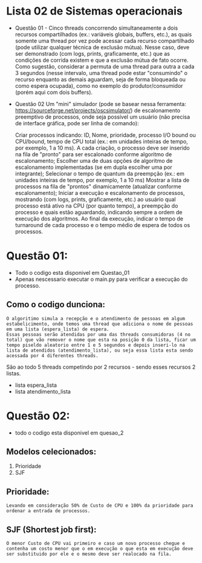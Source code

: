 # Lista 02 de Sistemas operacionais

- Questão 01 - Cinco threads concorrendo simultaneamente a dois recursos compartilhados (ex.: variáveis globais, buffers, etc.), as quais somente uma thread por vez pode acessar cada recurso compartilhado (pode utilizar qualquer técnica de exclusão mútua). Nesse caso, deve ser demonstrado (com logs, prints, graficamente, etc.) que as condições de corrida existem e que a exclusão mútua de fato ocorre. Como sugestão, considerar a permuta de uma thread para outra a cada 3 segundos (nesse intervalo, uma thread pode estar "consumindo" o recurso enquanto as demais aguardam, seja de forma bloqueada ou como espera ocupada), como no exemplo do produtor/consumidor (porém aqui com dois buffers).
 
- Questão 02 Um "mini" simulador (pode se basear nessa ferramenta: https://sourceforge.net/projects/oscsimulator/) de escalonamento preemptivo de processos, onde seja possível um usuário (não precisa de interface gráfica, pode ser linha de comando):

    Criar processos indicando: ID, Nome, prioridade, processo I/O bound ou CPU/bound, tempo de CPU total (ex.: em unidades inteiras de tempo, por exemplo, 1 a 10 ms). A cada criação, o processo deve ser inserido na fila de "pronto" para ser escalonado conforme algoritmo de escalonamento;
    Escolher uma de duas opções de algoritmo de escalonamento implementadas (se em dupla escolher uma por integrante);
    Selecionar o tempo de quantum da preempção (ex.: em unidades inteiras de tempo, por exemplo, 1 a 10 ms)
    Mostrar a lista de processos na fila de "prontos" dinamicamente (atualizar conforme escalonamento);
    Iniciar a execução e escalonamento de processos, mostrando (com logs, prints, graficamente, etc.) ao usuário qual processo está ativo na CPU (por quanto tempo), a preempção do processo e quais estão aguardando, indicando sempre a ordem de execução dos algoritmos.
    Ao final da execução, indicar o tempo de turnaround de cada processo e o tempo médio de espera de todos os processos.


# Questão 01:

- Todo o codigo esta disponivel em Questao_01
- Apenas nescessario executar o main.py para verificar a execução do processo.

## Como o codigo dunciona:

    O algoritimo simula a recepção e o atendimento de pessoas em algum estabelicimento, onde temos uma thread que adiciona o nome de pessoas em uma lista (espera_lista) de espera.
    Essas pessoas serão atendidas por uma das threads consumidoras (4 no total) que vão remover o nome que esta na posição 0 da lista, ficar um tempo piseldo aleatorio entre 1 e 5 segundos e depois inseri-lo na lista de atendidos (atendimento_lista), ou seja essa lista esta sendo acessada por 4 diferentes threads.

São ao todo 5 threads competindo por 2 recursos - sendo esses recursos 2 listas.
- lista espera_lista
- lista atendimento_lista 

# Questão 02:

 - todo o codigo esta disponivel em quesao_2

 ## Modelos celecionados:

 1. Prioridade
 2. SJF

 ## Prioridade:
 
    Levando em consideração 50% de Custo de CPU e 100% da prioridade para ordenar a entrada de processos.

## SJF (Shortest job first):

    O menor Custo de CPU vai primeiro e caso um novo processo chegue e contenha um costo menor que o em execução o que esta em execução deve ser substituido por ele e o mesmo deve ser realocado na fila.